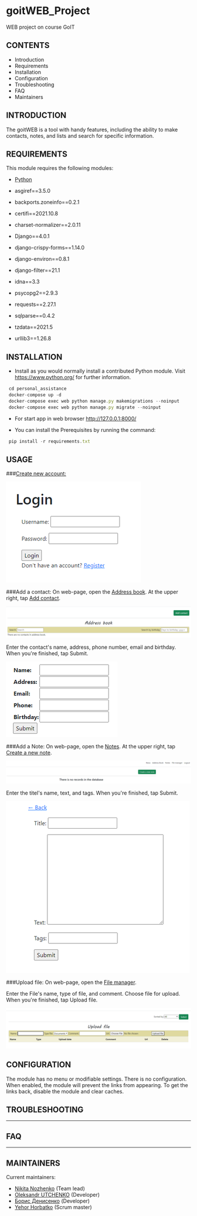 # goitWEB_Project
WEB project on course GoIT

CONTENTS
---------------------

 * Introduction
 * Requirements
 * Installation
 * Configuration
 * Troubleshooting
 * FAQ
 * Maintainers

INTRODUCTION
------------

The goitWEB  is a tool with handy features, including the ability 
to make contacts, notes, and lists and search for specific information.


REQUIREMENTS
------------

This module requires the following modules:

 * [Python](https://www.python.org/)

  
 * asgiref==3.5.0
 * backports.zoneinfo==0.2.1
 * certifi==2021.10.8
 * charset-normalizer==2.0.11
 * Django==4.0.1
 * django-crispy-forms==1.14.0
 * django-environ==0.8.1
 * django-filter==21.1
 * idna==3.3
 * psycopg2==2.9.3
 * requests==2.27.1
 * sqlparse==0.4.2
 * tzdata==2021.5
 * urllib3==1.26.8

INSTALLATION
------------

 * Install as you would normally install a contributed Python module. Visit
   https://www.python.org/ for further information. 
```js
 cd personal_assistance
 docker-compose up -d
 docker-compose exec web python manage.py makemigrations --noinput
 docker-compose exec web python manage.py migrate --noinput
```
 * For start app in web browser http://127.0.0.1:8000/


 * You can install the Prerequisites by running the command:
```js
 pip install -r requirements.txt
```

USAGE
-------------
###[Create new account:](http://127.0.0.1:8000/notes/register/)

![img.png](https://github.com/Kantarian/goit-python/blob/main/img/img.png?raw=true)

###Add a contact:
On web-page, open the [Address book](http://127.0.0.1:8000/adress_book/).
At the upper right, tap [Add contact](http://127.0.0.1:8000/adress_book/add_contact/).

![img_3.png](https://github.com/Kantarian/goit-python/blob/main/img/img_3.png?raw=true)

Enter the contact's name, address, phone number, email and birthday. 
When you're finished, tap Submit.

![img_5.png](https://github.com/Kantarian/goit-python/blob/main/img/img_5.png?raw=true)

###Add a Note:
On web-page, open the [Notes](http://127.0.0.1:8000/notes/).
At the upper right, tap [Create a new note](http://127.0.0.1:8000/notes/create/).

![img_6.png](https://github.com/Kantarian/goit-python/blob/main/img/img_6.png?raw=true)

Enter the titel's name, text, and tags. 
When you're finished, tap Submit.

![img_7.png](https://github.com/Kantarian/goit-python/blob/main/img/img_7.png?raw=true)

###Upload file:
On web-page, open the [File manager](http://127.0.0.1:8000/file_manager/).

Enter the File's name, type of file, and comment. Choose file for upload.
When you're finished, tap Upload file.

![img_8.png](https://github.com/Kantarian/goit-python/blob/main/img/img_8.png?raw=true)

CONFIGURATION
-------------

The module has no menu or modifiable settings. There is no configuration. When
enabled, the module will prevent the links from appearing. To get the links
back, disable the module and clear caches.


TROUBLESHOOTING
---------------

---


FAQ
---

-----------

MAINTAINERS
-----------

Current maintainers:
 * [Nikita Nozhenko](mailto:nikitanozhenko@gmail.com) (Team lead)
 * [Oleksandr UTCHENKO](mailto:utenku@gmail.com) (Developer) 
 * [Борис Денисенко](mailto:borysman3@gmail.com) (Developer) 
 * [Yehor Horbatko](mailto:dog380973292312@gmail.com) (Scrum master) 





